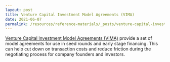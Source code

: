 ```yaml
---
layout: post
title: Venture Capital Investment Model Agreements (VIMA)
date: 2021-06-07
permalink: /resources/reference-materials/_posts/venture-capital-investment-model-agreements/
---
```


[Venture Capital Investment Model Agreements (VIMA)](https://www.singaporelawwatch.sg/About-Singapore-Law/VC-Investment-Model-Agreements) 
provide a set of model agreements for use in seed rounds and early stage financing. This can help cut down on transaction costs and reduce friction during the negotiating process for company founders and investors. 
